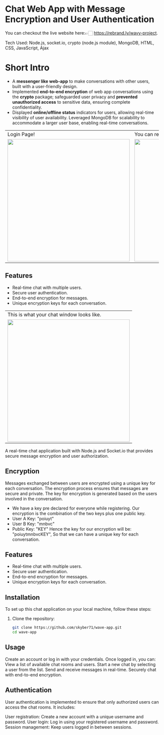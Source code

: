 # Chat Web App with Message Encryption and User Authentication
You can checkout the live website here:👉🏻 https://rebrand.ly/wavy-project.

Tech Used: Node.js, socket.io, crypto (node.js module), MongoDB, HTML, CSS, JavaScript, Ajax

# Short Intro
- A **messenger like web-app** to make conversations with other users, built with a user-friendly design.
- Implemented **end-to-end encryption** of web app conversations using the **crypto** package; safeguarded user privacy and **prevented unauthorized access** to sensitive data, ensuring complete confidentiality.
- Displayed **online/offline status** indicators for users, allowing real-time visibility of user availability. Leveraged MongoDB for scalability to accommodate a larger user base, enabling real-time conversations.

<table>
  <tr>
    <td>Login Page!</td>
     <td>You can register yourself!</td>
     
  </tr>
  <tr>
    <td><img src="https://github.com/skyber71/wave-app/assets/80835250/ae928c88-d672-4716-a604-218a1958451a.png" width="400"></td>
<td><img src="https://github.com/skyber71/wave-app/assets/80835250/75f18f75-c3ce-43f3-b998-cd4445320159.png" width="400"></td>
   

  </tr>
 </table>
 
## Features

- Real-time chat with multiple users.
- Secure user authentication.
- End-to-end encryption for messages.
- Unique encryption keys for each conversation.
 
 <table>
  <tr>
    <td>This is what your chat window looks like.</td>
     
  </tr>
  <tr>
    
  <td><img src="https://github.com/skyber71/wave-app/assets/80835250/9948cdb5-0302-4544-8954-1da1602046c3.png" width="400"></td>
   
  </tr>
 </table>

 
A real-time chat application built with Node.js and Socket.io that provides secure message encryption and user authorization.

## Encryption
Messages exchanged between users are encrypted using a unique key for each conversation. The encryption process ensures that messages are secure and private. The key for encryption is generated based on the users involved in the conversation.
- We have a key pre declared for everyone while registering. Our encryption is the combination of the two keys plus one public key.
- User A Key: "poiuyt"
- User B Key: "mnbvc"
- Public Key: "KEY"
Hence the key for our encryption will be: "poiuytmnbvcKEY", So that we can have a unique key for each conversation.

## Features

- Real-time chat with multiple users.
- Secure user authentication.
- End-to-end encryption for messages.
- Unique encryption keys for each conversation.

## Installation

To set up this chat application on your local machine, follow these steps:

1. Clone the repository:

   ```bash
   git clone https://github.com/skyber71/wave-app.git
   cd wave-app
## Usage
Create an account or log in with your credentials.
Once logged in, you can:
View a list of available chat rooms and users.
Start a new chat by selecting a user from the list.
Send and receive messages in real-time.
Securely chat with end-to-end encryption.
## Authentication
User authentication is implemented to ensure that only authorized users can access the chat rooms. It includes:

User registration: Create a new account with a unique username and password.
User login: Log in using your registered username and password.
Session management: Keep users logged in between sessions.

